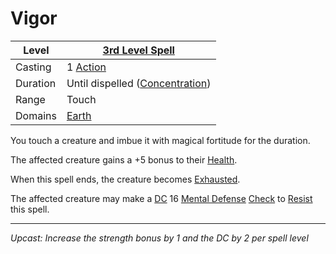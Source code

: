 # Vigor

| Level    | [3rd Level Spell](3rd%20Level%20Spells.md)                            |
| -------- | --------------------------------------------------------------------- |
| Casting  | 1 [Action](../../../../Game%20Procedures/Core%20Procedures/Action.md) |
| Duration | Until dispelled ([Concentration](../../Concentration.md))             |
| Range    | Touch                                                                 |
| Domains  | [Earth](../../Spell%20Domains/Earth.md)                               |

You touch a creature and imbue it with magical fortitude for the duration.

The affected creature gains a +5 bonus to their [Health](../../../../Player%20Characters/Attributes/Health.md).

When this spell ends, the creature becomes [Exhausted](../../../../Game%20Procedures/Conditions/Exhausted.md).

The affected creature may make a [DC](../../../../Game%20Procedures/Core%20Procedures/DC.md) 16 [Mental Defense](../../../../Player%20Characters/Derived%20Statistics/Mental%20Defense.md) [Check](../../../../Game%20Procedures/Core%20Procedures/Check.md) to [Resist](../../Resist.md) this spell.

---
*Upcast: Increase the strength bonus by 1 and the DC by 2 per spell level*

